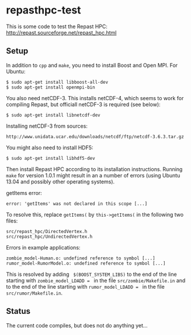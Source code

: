 repasthpc-test
==============

This is some code to test the Repast HPC:
http://repast.sourceforge.net/repast_hpc.html


Setup
-----

In addition to `cpp` and `make`, you need to install Boost and Open MPI. For
Ubuntu:

    $ sudo apt-get install libboost-all-dev
    $ sudo apt-get install openmpi-bin

You also need netCDF-3. This installs netCDF-4, which seems to work for
compiling Repast, but officiall netCDF-3 is required (see below):

    $ sudo apt-get install libnetcdf-dev

Installing netCDF-3 from sources:

    http://www.unidata.ucar.edu/downloads/netcdf/ftp/netcdf-3.6.3.tar.gz

You might also need to install HDF5:

    $ sudo apt-get install libhdf5-dev

Then install Repast HPC according to its installation instructions. Running
`make` for version 1.0.1 might result in an a number of errors (using Ubuntu
13.04 and possibly other operating systems).

getItems error:

    error: 'getItems' was not declared in this scope [...]

To resolve this, replace `getItems(` by `this->getItems(` in the following two
files:

    src/repast_hpc/DirectedVertex.h
    src/repast_hpc/UndirectedVertex.h

Errors in example applications:

    zombie_model-Human.o: undefined reference to symbol [...]
    rumor_model-RumorModel.o: undefined reference to symbol [...]

This is resolved by adding ` $(BOOST_SYSTEM_LIBS)` to the end of the line
starting with `zombie_model_LDADD = ` in the file `src/zombie/Makefile.in` and
to the end of the line starting with `rumor_model_LDADD = ` in the file
`src/rumor/Makefile.in`.


Status
------

The current code compiles, but does not do anything yet...

